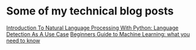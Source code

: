 # Some of my technical blog posts

[Introduction To Natural Language Processing With Python: Language Detection As A Use Case](https://dev.to/cyber_holics/introduction-to-natural-language-processing-with-python-language-detection-as-a-use-case-4iao)
[Beginners Guide to Machine Learning: what you need to know](https://dev.to/cyber_holics/beginners-guide-to-machine-learning-what-you-need-to-know-2h8p)

